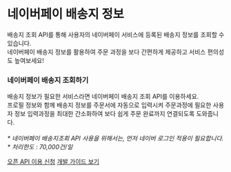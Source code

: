 # 네이버페이 배송지 정보

<html lang="ko">
<head>
    <title>NAVER Developers - 네이버페이 배송지조회 API </title>
</head>
<body>
<div class="con">
    <p class="p_desc">
        배송지 조회 API를 통해 사용자의 네이버페이 서비스에 등록된 배송지 정보를 조회할 수 있습니다. <br>
        네이버페이 배송지 정보를 활용하여 주문 과정을 보다 간편하게 제공하고 서비스 편의성도 높여보세요!
    </p>
    <div class=>
        <h3 class="h_sub">네이버페이 배송지 조회하기</h3>
        <p class="p_desc">배송지 정보가 필요한 서비스라면 네이버페이 배송지 조회 API를 이용하세요. 
        <br>프로필 정보와 함께 배송지 정보를 주문서에 자동으로 입력시켜 주문과정에 필요한 사용자 정보 입력과정을 최대한 간소화하여 보다 쉽게 주문 완료까지 연결되도록 도와줍니다.
        <br><br>
        <em class="color_p3">* 네이버페이 배송지조회 API 사용을 위해서는, 먼저 네이버 로그인 적용이 필요합니다.
          <br>* 처리한도 : 70,000건/일
        </em>
        </p>
    </div>
    <div class="buttons buttons_center">
        <a class="btn_b_hi" href="https://developers.naver.com/apps/#/register?api=cafe">오픈 API 이용 신청</a>
        <a class="btn_b_hi" href="https://developers.naver.com/docs/login/payaddress-api/payaddress-api.md">개발 가이드 보기</a>
    </div>
</div>
</body>
</html>
